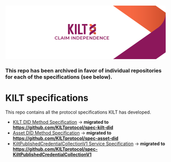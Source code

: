 [![](.maintain/media/kilt-header.png)](https://kilt.io)

### **This repo has been archived in favor of individual repositories for each of the specifications (see below).**

# KILT specifications

This repo contains all the protocol specifications KILT has developed.

- [KILT DID Method Specification](docs/did/did-spec.md) -> **migrated to https://github.com/KILTprotocol/spec-kilt-did**
- [Asset DID Method Specification](docs/did/asset-did-spec.md) -> **migrated to https://github.com/KILTprotocol/spec-asset-did**
- [KiltPublishedCredentialCollectionV1 Service Specification](docs/did/kilt-published-credential-collection-v1.md) -> **migrated to https://github.com/KILTprotocol/spec-KiltPublishedCredentialCollectionV1**